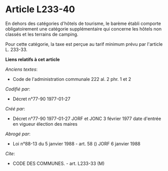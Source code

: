# Article L233-40

En dehors des catégories d'hôtels de tourisme, le barème établi comporte obligatoirement une catégorie supplémentaire qui
concerne les hôtels non classés et les terrains de camping. 

Pour cette catégorie, la taxe est perçue au tarif minimum prévu par l'article L. 233-33.

**Liens relatifs à cet article**

_Anciens textes_:

  - Code de l'administration communale 222 al. 2 phr. 1 et 2

_Codifié par_:

  - Décret n°77-90 1977-01-27

_Créé par_:

  - Décret n°77-90 1977-01-27 JORF et JONC 3 février 1977 date d'entrée en vigueur élection des maires

_Abrogé par_:

  - Loi n°88-13 du 5 janvier 1988 - art. 58 () JORF 6 janvier 1988

_Cite_:

  - CODE DES COMMUNES. - art. L233-33 (M)
